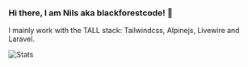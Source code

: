 ### Hi there, I am Nils aka blackforestcode! 👋
I mainly work with the TALL stack: Tailwindcss, Alpinejs, Livewire and Laravel.
<!--
**blackforestcode/blackforestcode** is a ✨ _special_ ✨ repository because its `README.md` (this file) appears on your GitHub profile.

Here are some ideas to get you started:

- 🔭 I’m currently working on ...
- 🌱 I’m currently learning ...
- 👯 I’m looking to collaborate on ...
- 🤔 I’m looking for help with ...
- 💬 Ask me about ...
- 📫 How to reach me: ...
- 😄 Pronouns: ...
- ⚡ Fun fact: ...
-->
![Stats](https://myreadme.vercel.app/api/embed/blackforestcode?panels=userstatistics,commitgraph)

